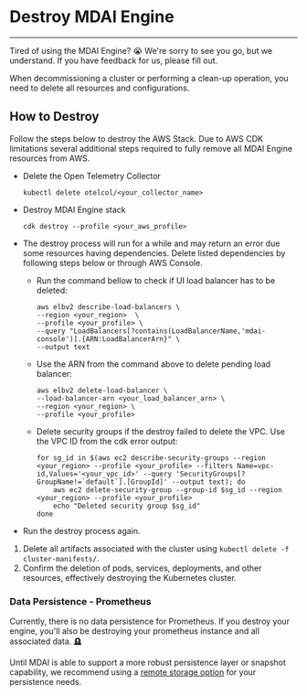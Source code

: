 # Destroy MDAI Engine

----

Tired of using the MDAI Engine? 😭 We're sorry to see you go, but we understand. If you have feedback for us, please fill out.

When decommissioning a cluster or performing a clean-up operation, you need to delete all resources and configurations.

## How to Destroy


Follow the steps below to destroy the AWS Stack.
Due to AWS CDK limitations several additional steps required to fully remove all MDAI Engine resources from AWS.

- Delete the Open Telemetry Collector
  ```shell
  kubectl delete otelcol/<your_collector_name>
  ```
- Destroy MDAI Engine stack
  ```shell
  cdk destroy --profile <your_aws_profile>
  ```
- The destroy process will run for a while and may return an error due some resources having dependencies.
Delete listed dependencies by following steps below or through AWS Console.

    - Run the command bellow to check if UI load balancer has to be deleted:
        ```shell
        aws elbv2 describe-load-balancers \
        --region <your_region>  \
        --profile <your_profile> \
        --query "LoadBalancers[?contains(LoadBalancerName,'mdai-console')].{ARN:LoadBalancerArn}" \
        --output text
        ```
    - Use the ARN from the command above to delete pending load balancer:
        ```shell
        aws elbv2 delete-load-balancer \
        --load-balancer-arn <your_load_balancer_arn> \
        --region <your_region> \
        --profile <your_profile>
        ```
    - Delete security groups if the destroy failed to delete the VPC. Use the VPC ID from the cdk error output:
        ```shell
        for sg_id in $(aws ec2 describe-security-groups --region <your_region> --profile <your_profile> --filters Name=vpc-id,Values='<your_vpc_id>' --query 'SecurityGroups[?GroupName!=`default`].[GroupId]' --output text); do
            aws ec2 delete-security-group --group-id $sg_id --region <your_region> --profile <your_profile>
            echo "Deleted security group $sg_id"
        done
        ```
- Run the destroy process again.


1. Delete all artifacts associated with the cluster using `kubectl delete -f cluster-manifests/`.
2. Confirm the deletion of pods, services, deployments, and other resources, effectively destroying the Kubernetes cluster.


### Data Persistence - Prometheus

<div class="warning">
  <p>
    Currently, there is no data persistence for Prometheus. If you destroy your engine, you'll also be destroying your prometheus instance and all associated data. 🪦
  </p>
  <p>
    Until MDAI is able to support a more robust persistence layer or snapshot capability, we recommend using a <a href="https://prometheus.io/docs/prometheus/latest/storage/#remote-storage-integrations" target="_blank">remote storage option</a> for your persistence needs.
  </p>
</div>
